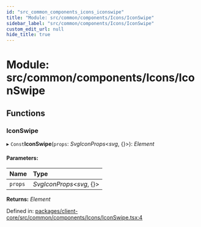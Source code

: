 ```yaml
---
id: "src_common_components_icons_iconswipe"
title: "Module: src/common/components/Icons/IconSwipe"
sidebar_label: "src/common/components/Icons/IconSwipe"
custom_edit_url: null
hide_title: true
---
```


# Module: src/common/components/Icons/IconSwipe

## Functions

### IconSwipe

▸ `Const`**IconSwipe**(`props`: *SvgIconProps*<*svg*, {}\>): *Element*

#### Parameters:

Name | Type |
:------ | :------ |
`props` | *SvgIconProps*<*svg*, {}\> |

**Returns:** *Element*

Defined in: [packages/client-core/src/common/components/Icons/IconSwipe.tsx:4](https://github.com/xr3ngine/xr3ngine/blob/77d12cea0/packages/client-core/src/common/components/Icons/IconSwipe.tsx#L4)
